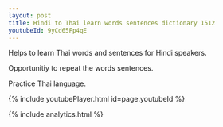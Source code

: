 ```yaml
---
layout: post
title: Hindi to Thai learn words sentences dictionary 1512 
youtubeId: 9yCd65Fp4qE
---
```

 
 
Helps to learn Thai words and sentences for Hindi speakers.

Opportunitiy to repeat the words sentences. 

Practice Thai language. 
 
{% include youtubePlayer.html id=page.youtubeId %}
 
 
{% include analytics.html %}